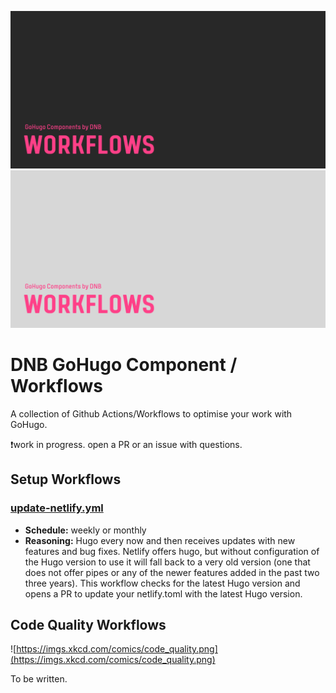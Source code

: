 <!--- CARD BEGIN --->

![DNB-Hugo/HEAD](.github/github-card-dark.png#gh-dark-mode-only)
![DNB-Hugo/HEAD](.github/github-card-light.png#gh-light-mode-only)

<!--- CARD END --->

# DNB GoHugo Component / Workflows

A collection of Github Actions/Workflows to optimise your work with GoHugo.

❗work in progress. open a PR or an issue with questions.

## Setup Workflows

### [update-netlify.yml](.github/workflows/update-netlify.yml)

- **Schedule:** weekly or monthly
- **Reasoning:** Hugo every now and then receives updates with new features and bug fixes. Netlify offers hugo, but without configuration of the Hugo version to use it will fall back to a very old version (one that does not offer pipes or any of the newer features added in the past two three years). This workflow checks for the latest Hugo version and opens a PR to update your netlify.toml with the latest Hugo version.

## Code Quality Workflows

![https://imgs.xkcd.com/comics/code_quality.png](https://imgs.xkcd.com/comics/code_quality.png)

To be written.
